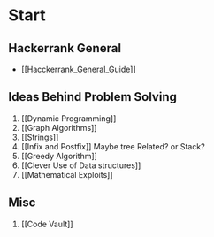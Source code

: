 # Start
## Hackerrank General
* [[Hacckerrank_General_Guide]]

## Ideas Behind Problem Solving
1. [[Dynamic Programming]]
2. [[Graph Algorithms]]
3. [[Strings]]
4. [[Infix and Postfix]]  Maybe tree Related? or Stack? 
5. [[Greedy Algorithm]]
6. [[Clever Use of Data structures]]
7. [[Mathematical Exploits]]

## Misc
1. [[Code Vault]]


